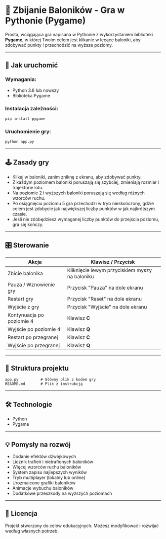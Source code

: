 # 🎈 Zbijanie Baloników - Gra w Pythonie (Pygame)

Prosta, wciągająca gra napisana w Pythonie z wykorzystaniem biblioteki **Pygame**, w której Twoim celem jest klikanie w lecące baloniki, aby zdobywać punkty i przechodzić na wyższe poziomy.

---

## 🚀 Jak uruchomić

### Wymagania:

- Python 3.8 lub nowszy
- Biblioteka Pygame

### Instalacja zależności:

```bash
pip install pygame
```

### Uruchomienie gry:

```bash
python app.py
```

---

## 🕹️ Zasady gry

- Klikaj w baloniki, zanim znikną z ekranu, aby zdobywać punkty.
- Z każdym poziomem baloniki poruszają się szybciej, zmieniają rozmiar i trajektorie lotu.
- Na poziomie 2 i wyższych baloniki poruszają się według różnych wzorców ruchu.
- Po osiągnięciu poziomu 5 gra przechodzi w tryb nieskończony, gdzie celem jest zdobycie jak największej liczby punktów w jak najkrótszym czasie.
- Jeśli nie zdobędziesz wymaganej liczby punktów do przejścia poziomu, gra się kończy.

---

## 🎛️ Sterowanie

| Akcja                    | Klawisz / Przycisk               |
|--------------------------|----------------------------------|
| Zbicie balonika          | Kliknięcie lewym przyciskiem myszy na baloniku |
| Pauza / Wznowienie gry   | Przycisk "Pauza" na dole ekranu |
| Restart gry              | Przycisk "Reset" na dole ekranu |
| Wyjście z gry            | Przycisk "Wyjście" na dole ekranu |
| Kontynuacja po poziomie 4| Klawisz **C** |
| Wyjście po poziomie 4    | Klawisz **Q** |
| Restart po przegranej    | Klawisz **C** |
| Wyjście po przegranej    | Klawisz **Q** |

---

## 🧩 Struktura projektu

```
app.py          # Główny plik z kodem gry
README.md       # Plik z instrukcją
```

---

## 🛠️ Technologie

- Python
- Pygame

---

## 💡 Pomysły na rozwój

- Dodanie efektów dźwiękowych
- Licznik trafień i nietrafionych baloników
- Więcej wzorców ruchu baloników
- System zapisu najlepszych wyników
- Tryb multiplayer (lokalny lub online)
- Urozmaicone grafiki baloników
- Animacje wybuchu baloników
- Dodatkowe przeszkody na wyższych poziomach

---

## 📄 Licencja

Projekt stworzony do celów edukacyjnych. Możesz modyfikować i rozwijać według własnych potrzeb.

